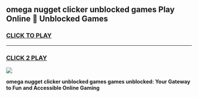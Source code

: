 
## omega nugget clicker unblocked games Play Online 👋 Unblocked Games
<h3>
<a href="https://premium.freeplayer.one?title=omega_nugget_clicker_unblocked_games&ref=19F">CLICK TO PLAY</a></h3>
<hr>

<h3>
<a href="https://premium.freeplayer.one?title=omega_nugget_clicker_unblocked_games&ref=19F">CLICK 2 PLAY</a>
  
</h3>

<a href="https://premium.freeplayer.one?title=omega_nugget_clicker_unblocked_games&ref=19F"><img src="https://clearcache.store/games.png"></a>


**omega nugget clicker unblocked games games unblocked: Your Gateway to Fun and Accessible Online Gaming**
